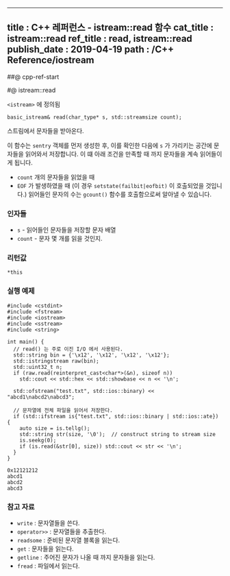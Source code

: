 ----------------
title : C++ 레퍼런스 - istream::read 함수
cat_title : istream::read
ref_title : read, istream::read
publish_date : 2019-04-19
path : /C++ Reference/iostream
--------------

##@ cpp-ref-start

#@ istream::read

`<istream>` 에 정의됨

```cpp-formatted
basic_istream& read(char_type* s, std::streamsize count);
```

스트림에서 문자들을 받아온다.

이 함수는 `sentry` 객체를 먼저 생성한 후, 이를 확인한 다음에 `s` 가 가리키는 공간에 문자들을 읽어와서 저장합니다. 이 떄 아래 조건을 만족할 때 까지 문자들을 계속 읽어들이게 됩니다.

* `count` 개의 문자들을 읽었을 때
* `EOF` 가 발생하였을 때 (이 경우 `setstate(failbit|eofbit)` 이 호출되었을 것입니다.) 읽어들인 문자의 수는 `gcount()` 함수를 호출함으로써 알아낼 수 있습니다.

### 인자들

* `s` - 읽어들인 문자들을 저장할 문자 배열
* `count` - 문자 몇 개를 읽을 것인지.

### 리턴값

`*this`

### 실행 예제

```cpp-formatted
#include <cstdint>
#include <fstream>
#include <iostream>
#include <sstream>
#include <string>

int main() {
  // read() 는 주로 이진 I/O 에서 사용된다.
  std::string bin = {'\x12', '\x12', '\x12', '\x12'};
  std::istringstream raw(bin);
  std::uint32_t n;
  if (raw.read(reinterpret_cast<char*>(&n), sizeof n))
    std::cout << std::hex << std::showbase << n << '\n';

  std::ofstream("test.txt", std::ios::binary) << "abcd1\nabcd2\nabcd3";

  // 문자열에 전체 파일을 읽어서 저장한다.
  if (std::ifstream is{"test.txt", std::ios::binary | std::ios::ate}) {
    auto size = is.tellg();
    std::string str(size, '\0');  // construct string to stream size
    is.seekg(0);
    if (is.read(&str[0], size)) std::cout << str << '\n';
  }
}
```

```exec
0x12121212
abcd1
abcd2
abcd3
```

### 참고 자료

* `write` : 문자열들을 쓴다.
* `operator>>` : 문자열들을 추출한다.
* `readsome` : 준비된 문자열 블록을 읽는다.
* `get` : 문자들을 읽는다.
* `getline` : 주어진 문자가 나올 때 까지 문자들을 읽는다.
* `fread` : 파일에서 읽는다.